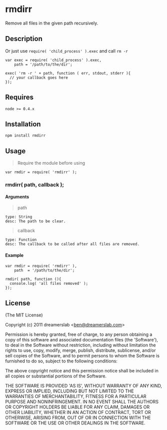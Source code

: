 # rmdirr

Remove all files in the given path recursively.



## Description

Or just use `require( 'child_process' ).exec` and call `rm -r`

    var exec = require( 'child_process' ).exec,
        path = '/path/to/the/dir';

    exec( 'rm -r ' + path, function ( err, stdout, stderr ){
      // your callback goes here
    });


## Requires

    node >= 0.4.x



## Installation

    npm install rmdirr



## Usage

> Require the module before using

    var rmdir = require( 'rmdirr' );

### rmdirr( path, callback );

#### Arguments

> path

    type: String
    desc: The path to be clear.

> callback

    type: Function
    desc: The callback to be called after all files are removed.

#### Example

    var rmdir = require( 'rmdirr' ),
        path  = '/path/to/the/dir';

    rmdir( path, function (){
      console.log( 'all files removed' );
    });



## License

(The MIT License)

Copyright (c) 2011 dreamerslab &lt;ben@dreamerslab.com&gt;

Permission is hereby granted, free of charge, to any person obtaining
a copy of this software and associated documentation files (the
'Software'), to deal in the Software without restriction, including
without limitation the rights to use, copy, modify, merge, publish,
distribute, sublicense, and/or sell copies of the Software, and to
permit persons to whom the Software is furnished to do so, subject to
the following conditions:

The above copyright notice and this permission notice shall be
included in all copies or substantial portions of the Software.

THE SOFTWARE IS PROVIDED 'AS IS', WITHOUT WARRANTY OF ANY KIND,
EXPRESS OR IMPLIED, INCLUDING BUT NOT LIMITED TO THE WARRANTIES OF
MERCHANTABILITY, FITNESS FOR A PARTICULAR PURPOSE AND NONINFRINGEMENT.
IN NO EVENT SHALL THE AUTHORS OR COPYRIGHT HOLDERS BE LIABLE FOR ANY
CLAIM, DAMAGES OR OTHER LIABILITY, WHETHER IN AN ACTION OF CONTRACT,
TORT OR OTHERWISE, ARISING FROM, OUT OF OR IN CONNECTION WITH THE
SOFTWARE OR THE USE OR OTHER DEALINGS IN THE SOFTWARE.
